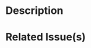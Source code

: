 # Description
<!-- What will be changed in this PR? How will it be changed? -->

# Related Issue(s)
<!-- What issues will be fixed? -->
